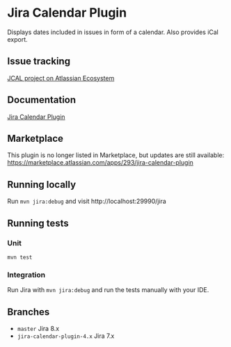 # Jira Calendar Plugin

Displays dates included in issues in form of a calendar. Also provides iCal export.

## Issue tracking
[JCAL project on Atlassian Ecosystem](https://ecosystem.atlassian.net/projects/JCAL/issues)

## Documentation
[Jira Calendar Plugin](https://confluence.atlassian.com/jirakb/jira-calendar-plugin-717456289.html)

## Marketplace
This plugin is no longer listed in Marketplace, but updates are still available: https://marketplace.atlassian.com/apps/293/jira-calendar-plugin

## Running locally
Run `mvn jira:debug` and visit http://localhost:29990/jira

## Running tests
### Unit
`mvn test`
### Integration
Run Jira with `mvn jira:debug` and run the tests manually with your IDE.

## Branches

- `master` Jira 8.x
- `jira-calendar-plugin-4.x` Jira 7.x
